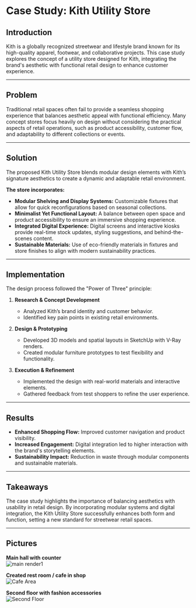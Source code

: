 # Case Study: Kith Utility Store

## Introduction  
Kith is a globally recognized streetwear and lifestyle brand known for its high-quality apparel, footwear, and collaborative projects. This case study explores the concept of a utility store designed for Kith, integrating the brand's aesthetic with functional retail design to enhance customer experience.

---

## Problem  
Traditional retail spaces often fail to provide a seamless shopping experience that balances aesthetic appeal with functional efficiency. Many concept stores focus heavily on design without considering the practical aspects of retail operations, such as product accessibility, customer flow, and adaptability to different collections or events.

---

## Solution  
The proposed Kith Utility Store blends modular design elements with Kith’s signature aesthetics to create a dynamic and adaptable retail environment.

**The store incorporates:**  
- **Modular Shelving and Display Systems:** Customizable fixtures that allow for quick reconfigurations based on seasonal collections.  
- **Minimalist Yet Functional Layout:** A balance between open space and product accessibility to ensure an immersive shopping experience.  
- **Integrated Digital Experience:** Digital screens and interactive kiosks provide real-time stock updates, styling suggestions, and behind-the-scenes content.  
- **Sustainable Materials:** Use of eco-friendly materials in fixtures and store finishes to align with modern sustainability practices.

---

## Implementation  

The design process followed the "Power of Three" principle:

1. **Research & Concept Development**  
   - Analyzed Kith’s brand identity and customer behavior.  
   - Identified key pain points in existing retail environments.

2. **Design & Prototyping**  
   - Developed 3D models and spatial layouts in SketchUp with V-Ray renders.  
   - Created modular furniture prototypes to test flexibility and functionality.

3. **Execution & Refinement**  
   - Implemented the design with real-world materials and interactive elements.  
   - Gathered feedback from test shoppers to refine the user experience.

---

## Results  

- **Enhanced Shopping Flow:** Improved customer navigation and product visibility.  
- **Increased Engagement:** Digital integration led to higher interaction with the brand's storytelling elements.  
- **Sustainability Impact:** Reduction in waste through modular components and sustainable materials.

---

## Takeaways  
The case study highlights the importance of balancing aesthetics with usability in retail design. By incorporating modular systems and digital integration, the Kith Utility Store successfully enhances both form and function, setting a new standard for streetwear retail spaces.

---

## Pictures  

**Main hall with counter**  
![main render1](https://github.com/user-attachments/assets/7b1e7f80-a1e1-45df-b07e-4f9599f1662e)

**Created rest room / cafe in shop**  
![Cafe Area](your-image-path/cafe-area.jpg)

**Second floor with fashion accessories**  
![Second Floor](your-image-path/second-floor.jpg)
